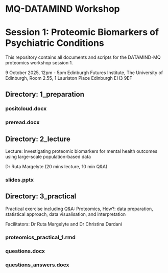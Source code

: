 # MQ-DATAMIND Workshop
# Session 1: Proteomic Biomarkers of Psychiatric Conditions

This repository contains all documents and scripts for the DATAMIND-MQ proteomics workshop session 1.

9 October 2025, 12pm - 5pm
Edinburgh Futures Institute, The University of Edinburgh, Room 2.55, 1 Lauriston Place Edinburgh EH3 9EF



## Directory: 1_preparation

  ### positcloud.docx
  
  ### preread.docx

## Directory: 2_lecture

Lecture: Investigating proteomic biomarkers for mental health outcomes using large-scale population-based data

Dr Ruta Margelyte (20 mins lecture, 10 min Q&A)

  ### slides.pptx

## Directory: 3_practical

Practical exercise including Q&A: Proteomics, How?: data preparation, statistical approach, data visualisation, and interpretation

Facilitators: Dr Ruta Margelyte and Dr Christina Dardani

  ### proteomics_practical_1.rmd
  
  ### questions.docx
  
  ### questions_answers.docx



